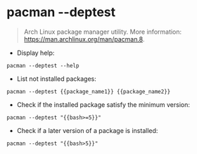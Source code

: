 # pacman --deptest

> Arch Linux package manager utility.
> More information: <https://man.archlinux.org/man/pacman.8>.

- Display help:

`pacman --deptest --help`

- List not installed packages:

`pacman --deptest {{package_name1}} {{package_name2}}`

- Check if the installed package satisfy the minimum version:

`pacman --deptest "{{bash>=5}}"`

- Check if a later version of a package is installed:

`pacman --deptest "{{bash>5}}"`
